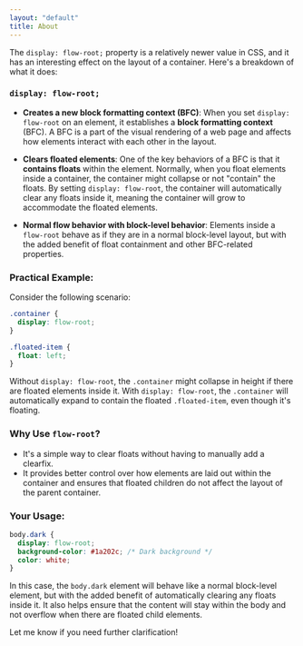 ```yaml
---
layout: "default"
title: About
---
```




The `display: flow-root;` property is a relatively newer value in CSS, and it has an interesting effect on the layout of a container. Here's a breakdown of what it does:

### `display: flow-root;`
- **Creates a new block formatting context (BFC)**: When you set `display: flow-root` on an element, it establishes a **block formatting context** (BFC). A BFC is a part of the visual rendering of a web page and affects how elements interact with each other in the layout.
  
- **Clears floated elements**: One of the key behaviors of a BFC is that it **contains floats** within the element. Normally, when you float elements inside a container, the container might collapse or not "contain" the floats. By setting `display: flow-root`, the container will automatically clear any floats inside it, meaning the container will grow to accommodate the floated elements.

- **Normal flow behavior with block-level behavior**: Elements inside a `flow-root` behave as if they are in a normal block-level layout, but with the added benefit of float containment and other BFC-related properties.

### Practical Example:
Consider the following scenario:
```css
.container {
  display: flow-root;
}

.floated-item {
  float: left;
}
```
Without `display: flow-root`, the `.container` might collapse in height if there are floated elements inside it. With `display: flow-root`, the `.container` will automatically expand to contain the floated `.floated-item`, even though it's floating.

### Why Use `flow-root`?
- It's a simple way to clear floats without having to manually add a clearfix.
- It provides better control over how elements are laid out within the container and ensures that floated children do not affect the layout of the parent container.

### Your Usage:
```css
body.dark {
  display: flow-root;
  background-color: #1a202c; /* Dark background */
  color: white;
}
```

In this case, the `body.dark` element will behave like a normal block-level element, but with the added benefit of automatically clearing any floats inside it. It also helps ensure that the content will stay within the body and not overflow when there are floated child elements.

Let me know if you need further clarification!